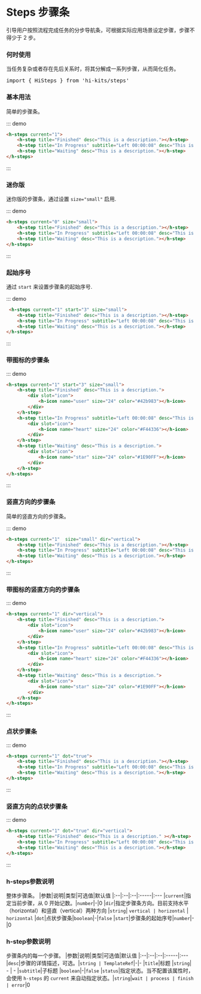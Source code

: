 # Steps 步骤条

引导用户按照流程完成任务的分步导航条，可根据实际应用场景设定步骤，步骤不得少于 2 步。

### 何时使用
当任务复杂或者存在先后关系时，将其分解成一系列步骤，从而简化任务。
<pre class="language-ts">
import { HiSteps } from 'hi-kits/steps'
</pre>


### 基本用法

简单的步骤条。

::: demo
```html
<h-steps current="1">
    <h-step title="Finished" desc="This is a description."></h-step>
    <h-step title="In Progress" subtitle="Left 00:00:08" desc="This is a description."></h-step>
    <h-step title="Waiting" desc="This is a description."></h-step>
</h-steps>

```
:::

### 迷你版

迷你版的步骤条，通过设置 `size="small"` 启用.

::: demo
```html
<h-steps current="0" size="small">
    <h-step title="Finished" desc="This is a description."></h-step>
    <h-step title="In Progress" subtitle="Left 00:00:08" desc="This is a description."></h-step>
    <h-step title="Waiting" desc="This is a description."></h-step>
</h-steps>

```
:::

### 起始序号
通过 `start` 来设置步骤条的起始序号.


::: demo
```html
 <h-steps current="1" start="3" size="small">
    <h-step title="Finished" desc="This is a description."></h-step>
    <h-step title="In Progress" subtitle="Left 00:00:08" desc="This is a description."></h-step>
    <h-step title="Waiting" desc="This is a description."></h-step>
</h-steps>

```
:::

### 带图标的步骤条

::: demo
```html
<h-steps current="1" start="3" size="small">
    <h-step title="Finished" desc="This is a description.">
        <div slot="icon">
            <h-icon name="user" size="24" color="#42b983"></h-icon>
        </div>
    </h-step>
    <h-step title="In Progress" subtitle="Left 00:00:08" desc="This is a description.">
        <div slot="icon">
            <h-icon name="heart" size="24" color="#F44336"></h-icon>
        </div>
    </h-step>
    <h-step title="Waiting" desc="This is a description.">
        <div slot="icon">
            <h-icon name="star" size="24" color="#1E90FF"></h-icon>
        </div>
    </h-step>
</h-steps>

```
:::

### 竖直方向的步骤条
简单的竖直方向的步骤条。


::: demo
```html
<h-steps current="1"  size="small" dir="vertical">
    <h-step title="Finished" desc="This is a description."></h-step>
    <h-step title="In Progress" subtitle="Left 00:00:08" desc="This is a description."></h-step>
    <h-step title="Waiting" desc="This is a description."></h-step>
</h-steps>

```
:::

### 带图标的竖直方向的步骤条

::: demo
```html
<h-steps current="1" dir="vertical">
    <h-step title="Finished" desc="This is a description.">
        <div slot="icon">
            <h-icon name="user" size="24" color="#42b983"></h-icon>
        </div>
    </h-step>
    <h-step title="In Progress" subtitle="Left 00:00:08" desc="This is a description.">
        <div slot="icon">
            <h-icon name="heart" size="24" color="#F44336"></h-icon>
        </div>
    </h-step>
    <h-step title="Waiting" desc="This is a description.">
        <div slot="icon">
            <h-icon name="star" size="24" color="#1E90FF"></h-icon>
        </div>
    </h-step>
</h-steps>

```
:::

### 点状步骤条

::: demo
```html
<h-steps current="1" dot="true">
    <h-step title="Finished" desc="This is a description."></h-step>
    <h-step title="In Progress" subtitle="Left 00:00:08" desc="This is a description."></h-step>
    <h-step title="Waiting" desc="This is a description."></h-step>
</h-steps>

```
:::

### 竖直方向的点状步骤条

::: demo
```html
<h-steps current="1" dot="true" dir="vertical">
    <h-step title="Finished" desc="This is a description." ></h-step>
    <h-step title="In Progress" subtitle="Left 00:00:08" desc="This is a description."></h-step>
    <h-step title="Waiting" desc="This is a description."></h-step>
</h-steps>

```
:::
### h-steps参数说明
整体步骤条。
|参数|说明|类型|可选值|默认值
|:--|:--|:--|:-----|:---
|`current`|指定当前步骤，从 0 开始记数。|`number`|-|0
|`dir`|指定步骤条方向。目前支持水平（horizontal）和竖直（vertical）两种方向	|`string`| `vertical | horizontal` | `horizontal`
|`dot`|点状步骤条|`boolean`|-|`false`
|`start`|步骤条的起始序号|`number`|-|0

### h-step参数说明
步骤条内的每一个步骤。
|参数|说明|类型|可选值|默认值
|:--|:--|:--|:-----|:---
|`desc`|步骤的详情描述，可选。|`string | TemplateRef`|-|-
|`title`|标题	|`string`| - | -
|`subtitle`|子标题	|`boolean`|-|`false`
|`status`|指定状态。当不配置该属性时，会使用 `h-steps` 的 `current` 来自动指定状态。|`string`|`wait | process | finish | error`|0

